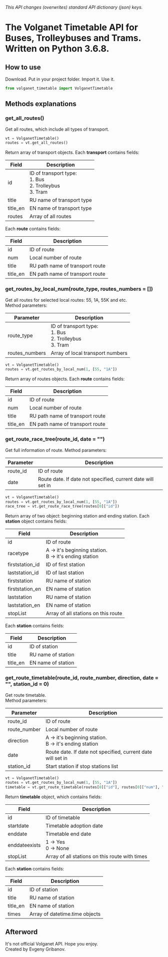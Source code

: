*This API changes (overwrites) standard API dictionary (json) keys.*
# The Volganet Timetable API for Buses, Trolleybuses and Trams. Written on Python 3.6.8.
## How to use
Download. Put in your project folder. Import it. Use it.  
```python
from volganet_timetable import VolganetTimetable
```
## Methods explanations
### get_all_routes()
Get all routes, which include all types of transport.  
```python
vt = VolganetTimetable()
routes = vt.get_all_routes()
```
Return array of transport objects. Each **transport** contains fields:

Field | Description |
----- | ----------- |
id | ID of transport type:<br/> 1. Bus<br/> 2. Trolleybus<br/> 3. Tram<br/> |
title | RU name of transport type |
title_en | EN name of transport type |
routes | Array of all routes |  

Each **route** contains fields:

Field | Description |
----- | ----------- |
id | ID of route |
num | Local number of route |
title | RU path name of transport route |
title_en | EN path name of transport route |

### get_routes_by_local_num(route_type, routes_numbers = [])
Get all routes for selected local routes: 55, 1A, 55K and etc.  
Method parameters:  

Parameter | Description |
--------- | ----------- |
route_type | ID of transport type:<br/> 1. Bus<br/> 2. Trolleybus<br/> 3. Tram<br/> |
routes_numbers | Array of local transport numbers |

```python
vt = VolganetTimetable()
routes = vt.get_routes_by_local_num(1, [55, "1A"])
```
Return array of routes objects. Each **route** contains fields:

Field | Description |
----- | ----------- |
id | ID of route |
num | Local number of route |
title | RU path name of transport route |
title_en | EN path name of transport route |

### get_route_race_tree(route_id, date = "")
Get full information of route.
Method parameters:  

Parameter | Description |
--------- | ----------- |
route_id | ID of route |
date | Route date. If date not specified, current date will set in |

```python
vt = VolganetTimetable()
routes = vt.get_routes_by_local_num(1, [55, "1A"])
race_tree = vt.get_route_race_tree(routes[0]["id"])
```
Return array of two object: beginning station and ending station. Each **station** object contains fields:

Field | Description |
----- | ----------- |
id | ID of route |
racetype | A -> it's beginning station.<br/>B -> it's ending station |
firststation_id | ID of first station |
laststation_id | ID of last station |
firststation | RU name of station |
firststation_en | EN name of station |
laststation | RU name of station |
laststation_en | EN name of station |
stopList | Array of all stations on this route |

Each **station** contains fields:

Field | Description |
----- | ----------- |
id | ID of station |
title | RU name of station |
title_en | EN name of station |

### get_route_timetable(route_id, route_number, direction, date = "", station_id = 0)
Get route timetable.  
Method parameters:

Parameter | Description |
--------- | ----------- |
route_id | ID of route |
route_number | Local number of route |
direction | A -> it's beginning station.<br/>B -> it's ending station |
date | Route date. If date not specified, current date will set in |
station_id | Start station if stop stations list |

```python
vt = VolganetTimetable()
routes = vt.get_routes_by_local_num(1, [55, "1A"])
timetable = vt.get_route_timetable(routes[0]["id"], routes[0]["num"], "A")
```
Return **timetable** object, which contains fields:

Field | Description |
----- | ----------- |
id | ID of timetable |
startdate | Timetable adoption date |
enddate | Timetable end date |
enddateexists | 1 -> Yes<br/>0 -> None |
stopList | Array of all stations on this route with times |

Each **station** contains fields:

Field | Description |
----- | ----------- |
id | ID of station |
title | RU name of station |
title_en | EN name of station |
times | Array of datetime.time objects |

## Afterword
It's not official Volganet API. Hope you enjoy.  
Created by Evgeny Gribanov.
